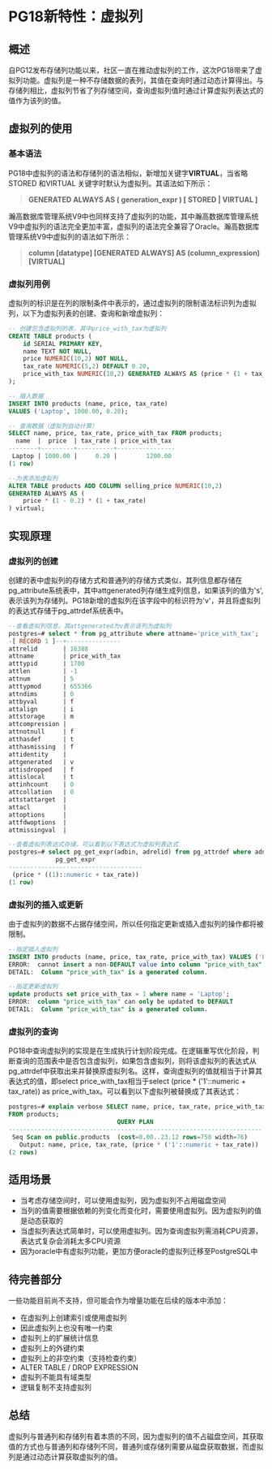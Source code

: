 # PG18新特性：虚拟列

## 概述

​	自PG12发布存储列功能以来，社区一直在推动虚拟列的工作，这次PG18带来了虚拟列功能。虚拟列是一种不存储数据的表列，其值在查询时通过动态计算得出。与存储列相比，虚拟列节省了列存储空间，查询虚拟列值时通过计算虚拟列表达式的值作为该列的值。

## 虚拟列的使用

### 基本语法	

PG18中虚拟列的语法和存储列的语法相似，新增加关键字**VIRTUAL**，当省略STORED 和VIRTUAL 关键字时默认为虚拟列。其语法如下所示：

> **GENERATED ALWAYS AS ( generation_expr ) [ STORED | VIRTUAL ]**

瀚高数据库管理系统V9中也同样支持了虚拟列的功能，其中瀚高数据库管理系统V9中虚拟列的语法完全更加丰富，虚拟列的语法完全兼容了Oracle。瀚高数据库管理系统V9中虚拟列的语法如下所示：

>**column [datatype] [GENERATED ALWAYS] AS (column_expression)[VIRTUAL]**

### 虚拟列用例

虚拟列的标识是在列的限制条件中表示的，通过虚拟列的限制语法标识列为虚拟列，以下为虚拟列表的创建、查询和新增虚拟列：

```sql
-- 创建包含虚拟列的表，其中price_with_tax为虚拟列
CREATE TABLE products (
    id SERIAL PRIMARY KEY,
    name TEXT NOT NULL,
    price NUMERIC(10,2) NOT NULL,
    tax_rate NUMERIC(5,2) DEFAULT 0.20,
    price_with_tax NUMERIC(10,2) GENERATED ALWAYS AS (price * (1 + tax_rate)) VIRTUAL
);

-- 插入数据
INSERT INTO products (name, price, tax_rate) 
VALUES ('Laptop', 1000.00, 0.20);

-- 查询数据（虚拟列自动计算）
SELECT name, price, tax_rate, price_with_tax FROM products;
  name  |  price  | tax_rate | price_with_tax 
--------+---------+----------+----------------
 Laptop | 1000.00 |     0.20 |        1200.00
(1 row)

--为表添加虚拟列
ALTER TABLE products ADD COLUMN selling_price NUMERIC(10,2)
GENERATED ALWAYS AS (
    price * (1 - 0.2) * (1 + tax_rate)
) virtual;
```

## 实现原理

### 虚拟列的创建

创建的表中虚拟列的存储方式和普通列的存储方式类似，其列信息都存储在pg_attribute系统表中，其中attgenerated列存储生成列信息，如果该列的值为's',表示该列为存储列。PG18新增的虚拟列在该字段中的标识符为'v'，并且将虚拟列的表达式存储于pg_attrdef系统表中。

```sql
--查看虚拟列信息，其attgenerated为v表示该列为虚拟列
postgres=# select * from pg_attribute where attname='price_with_tax';
-[ RECORD 1 ]--+---------------
attrelid       | 16388
attname        | price_with_tax
atttypid       | 1700
attlen         | -1
attnum         | 5
atttypmod      | 655366
attndims       | 0
attbyval       | f
attalign       | i
attstorage     | m
attcompression | 
attnotnull     | f
atthasdef      | t
atthasmissing  | f
attidentity    | 
attgenerated   | v
attisdropped   | f
attislocal     | t
attinhcount    | 0
attcollation   | 0
attstattarget  | 
attacl         | 
attoptions     | 
attfdwoptions  | 
attmissingval  |

--查看虚拟列表达式存储，可以看到以下表达式为虚拟列表达式
postgres=# select pg_get_expr(adbin, adrelid) from pg_attrdef where adnum = 5;
             pg_get_expr             
-------------------------------------
 (price * ((1)::numeric + tax_rate))
(1 row)
```

### 虚拟列的插入或更新

由于虚拟列的数据不占据存储空间，所以任何指定更新或插入虚拟列的操作都将被限制。

```sql
--指定插入虚拟列
INSERT INTO products (name, price, tax_rate, price_with_tax) VALUES ('Laptop', 1000.00, 0.20, 1);
ERROR:  cannot insert a non-DEFAULT value into column "price_with_tax"
DETAIL:  Column "price_with_tax" is a generated column.

--指定更新虚拟列
update products set price_with_tax = 1 where name = 'Laptop';
ERROR:  column "price_with_tax" can only be updated to DEFAULT
DETAIL:  Column "price_with_tax" is a generated column.
```

### 虚拟列的查询

PG18中查询虚拟列的实现是在生成执行计划阶段完成。在逻辑重写优化阶段，判断查询的范围表中是否包含虚拟列，如果包含虚拟列，则将该虚拟列的表达式从pg_attrdef中获取出来并替换原虚拟列名。这样，查询虚拟列的值就相当于计算其表达式的值，即select price_with_tax相当于select (price * ('1'::numeric + tax_rate)) as price_with_tax。可以看到以下虚拟列被替换成了其表达式：

```sql
postgres=# explain verbose SELECT name, price, tax_rate, price_with_tax 
FROM products;
                              QUERY PLAN                              
----------------------------------------------------------------------
 Seq Scan on public.products  (cost=0.00..23.12 rows=750 width=76)
   Output: name, price, tax_rate, (price * ('1'::numeric + tax_rate))
(2 rows)
```

## 适用场景

- 当考虑存储空间时，可以使用虚拟列，因为虚拟列不占用磁盘空间
- 当列的值需要根据依赖的列变化而变化时，需要使用虚拟列。因为虚拟列的值是动态获取的
- 当虚拟列表达式简单时，可以使用虚拟列。因为查询虚拟列需消耗CPU资源，表达式复杂会消耗太多CPU资源
- 因为oracle中有虚拟列功能，更加方便oracle的虚拟列迁移至PostgreSQL中

## 待完善部分

一些功能目前尚不支持，但可能会作为增量功能在后续的版本中添加：

- 在虚拟列上创建索引或使用虚拟列
- 因此虚拟列上也没有唯一约束
- 虚拟列上的扩展统计信息
- 虚拟列上的外键约束
- 虚拟列上的非空约束（支持检查约束）
- ALTER TABLE / DROP EXPRESSION
- 虚拟列不能具有域类型
- 逻辑复制不支持虚拟列

## 总结

虚拟列与普通列和存储列有着本质的不同，因为虚拟列的值不占磁盘空间，其获取值的方式也与普通列和存储列不同，普通列或存储列需要从磁盘获取数据，而虚拟列是通过动态计算获取虚拟列的值。